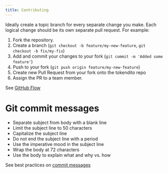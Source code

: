 ```yaml
---
title: Contributing
---
```


Ideally create a topic branch for every separate change you make. Each
logical change should be its own separate pull request. For example:

1.  Fork the repository.
2.  Create a branch (`git checkout -b feature/my-new-feature`,
    `git checkout -b fix/my-fix`)
3.  Add and commit your changes to your fork
    (`git commit -m 'Added some feature'`)
4.  Push to your fork (`git push origin feature/my-new-feature`)
5.  Create new Pull Request from your fork onto the tokendito repo
6.  Assign the PR to a team member.

See [GitHub Flow](https://guides.github.com/introduction/flow/)

# Git commit messages

-   Separate subject from body with a blank line
-   Limit the subject line to 50 characters
-   Capitalize the subject line
-   Do not end the subject line with a period
-   Use the imperative mood in the subject line
-   Wrap the body at 72 characters
-   Use the body to explain what and why vs. how

See best practices on [commit
messages](https://chris.beams.io/posts/git-commit/)
